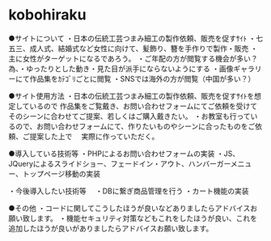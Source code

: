 # kobohiraku

●サイトについて
・日本の伝統工芸つまみ細工の製作依頼、販売を促すｻｲﾄ
・七五三、成人式、結婚式など女性に向けて、髪飾り、簪を手作りで製作・販売
・主に女性がターゲットになるであろう。
・ご年配の方が閲覧する機会が多い？為、・ゆったりとした動き・見た目が派手にならないようにする
・画像ギャラリーにて作品集をｶﾃｺﾞﾘごとに閲覧
・SNSでは海外の方が閲覧（中国が多い？）

●サイト使用方法
・日本の伝統工芸つまみ細工の製作依頼、販売を促すｻｲﾄを想定しているので
  作品集をご覧戴き、お問い合わせフォームにてご依頼を受けてそのシーンに合わせてご提案、若しくはご購入戴きたい。
・お教室も行っているので、お問い合わせフォームにて、作りたいものやシーンに合ったものをご依頼、ご提案した上で
　実際に作っていただく。


●導入している技術等
・PHPによるお問い合わせフォームの実装
・JS、JQueryによるスライドショー、フェードイン・アウト、ハンバーガーメニュー、トップページ移動の実装

・今後導入したい技術等
　・DBに繋ぎ商品管理を行う
  ・カート機能の実装
　

●その他
・コードに関してこうしたほうが良いなどありましたらアドバイスお願い致します。
・機能セキュリティ対策などもこれをしたほうが良い、これを追加したほうが良いがありましたらアドバイスお願い致します。
